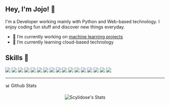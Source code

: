 ## **Hey, I'm Jojo!** 👋

I'm a Developer working mainly with Python and Web-based technology. I enjoy coding fun stuff and discover new things everyday.

- 🔭 I’m currently working on [machine learning projects](https://github.com/Scylidose/Machine_Learning_Projects)
- 🌱 I’m currently learning cloud-based technology

## Skills 🚀

![](https://img.shields.io/badge/HTML5-E34F26?style=for-the-badge&logo=html5&logoColor=white)
![](https://img.shields.io/badge/CSS3-1572B6?style=for-the-badge&logo=css3&logoColor=white)
![](https://img.shields.io/badge/Sass-CC6699?style=for-the-badge&logo=sass&logoColor=white)
![](https://img.shields.io/badge/JavaScript-F7DF1E?style=for-the-badge&logo=javascript&logoColor=black)
![](https://img.shields.io/badge/JQuery-0865A4?style=for-the-badge&logo=jquery&logoColor=black)
![](https://img.shields.io/badge/React-20232A?style=for-the-badge&logo=react&logoColor=61DAFB)
![](https://img.shields.io/badge/Node.js-43853D?style=for-the-badge&logo=node.js&logoColor=white)
![](https://img.shields.io/badge/Express.js-404D59?style=for-the-badge)
![](https://img.shields.io/badge/MongoDB-4EA94B?style=for-the-badge&logo=mongodb&logoColor=white)
![](https://img.shields.io/badge/PHP-4E5A93?style=for-the-badge&logo=php&logoColor=white)
![](https://img.shields.io/badge/Python-336D9A?style=for-the-badge&logo=python&logoColor=white)
![](https://img.shields.io/badge/Flask-white?style=for-the-badge&logo=flask&logoColor=black)
![](https://img.shields.io/badge/Java-E7860A?style=for-the-badge&logo=java&logoColor=white)
![](https://img.shields.io/badge/MySql-417298?style=for-the-badge&logo=mysql&logoColor=white)
![](https://img.shields.io/badge/-c++-659AD2?style=for-the-badge&logo=c%2B%2B&logoColor=white)
![](https://img.shields.io/badge/c-9EB0C3?style=for-the-badge&logo=c&logoColor=white)
![](https://img.shields.io/badge/docker-228EE1?style=for-the-badge&logo=docker&logoColor=white)
********

  
<summary>📊 Github Stats</summary>
<p align="center"> <img src="https://github-readme-stats.vercel.app/api?username=Scylidose&show_icons=true&theme=dracula" alt="Scylidose's Stats" /> 

